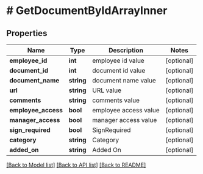 # # GetDocumentByIdArrayInner

## Properties

Name | Type | Description | Notes
------------ | ------------- | ------------- | -------------
**employee_id** | **int** | employee id value | [optional]
**document_id** | **int** | document id value | [optional]
**document_name** | **string** | document name value | [optional]
**url** | **string** | URL value | [optional]
**comments** | **string** | comments value | [optional]
**employee_access** | **bool** | employee access value | [optional]
**manager_access** | **bool** | manager access value | [optional]
**sign_required** | **bool** | SignRequired | [optional]
**category** | **string** | Category | [optional]
**added_on** | **string** | Added On | [optional]

[[Back to Model list]](../../README.md#models) [[Back to API list]](../../README.md#endpoints) [[Back to README]](../../README.md)
